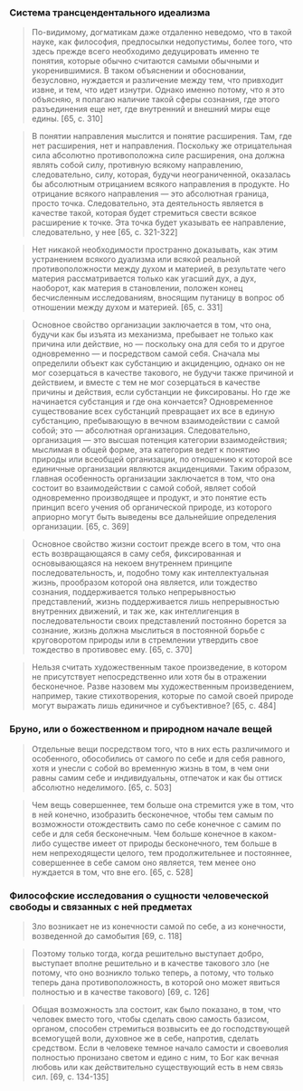 ### Система трансцендентального идеализма
>По-видимому, догматикам даже отдаленно неведомо, что в такой науке, как философия, предпосылки недопустимы, более того, что здесь прежде всего необходимо дедуцировать именно те понятия, которые обычно считаются самыми обычными и укоренившимися. В таком объяснении и обосновании, безусловно, нуждается и различение между тем, что привходит извне, и тем, что идет изнутри. Однако именно потому, что я это объясняю, я полагаю наличие такой сферы сознания, где этого разъединения еще нет, где внутренний и внешний миры еще едины. [65, c. 310]

>В понятии направления мыслится и понятие расширения. Там, где нет расширения, нет и направления. Поскольку же отрицательная сила абсолютно противоположна силе расширения, она должна являть собой силу, противную всякому направлению, следовательно, силу, которая, будучи неограниченной, оказалась бы абсолютным отрицанием всякого направления в продукте. Но отрицание всякого направления — это абсолютная граница, просто точка. Следовательно, эта деятельность является в качестве такой, которая будет стремиться свести всякое расширение к точке. Эта точка будет указывать ее направление, следовательно, у нее [65, c. 321-322]

>Нет никакой необходимости пространно доказывать, как этим устранением всякого дуализма или всякой реальной противоположности между духом и материей, в результате чего материя рассматривается только как угасший дух, а дух, наоборот, как материя в становлении, положен конец бесчисленным исследованиям, вносящим путаницу в вопрос об отношении между духом и материей. [65, c. 331]

>Основное свойство организации заключается в том, что она, будучи как бы изъята из механизма, пребывает не только как причина или действие, но — поскольку она для себя то и другое одновременно — и посредством самой себя. Сначала мы определили объект как субстанцию и акциденцию, однако он не мог созерцаться в качестве такового, не будучи также причиной и действием, и вместе с тем не мог созерцаться в качестве причины и действия, если субстанции не фиксированы. Но где же начинается субстанция и где она кончается? Одновременное существование всех субстанций превращает их все в единую субстанцию, пребывающую в вечном взаимодействии с самой собой; это — абсолютная организация. Следовательно, организация — это высшая потенция категории взаимодействия; мыслимая в общей форме, эта категория ведет к понятию природы или всеобщей организации, по отношению к которой все единичные организации являются акциденциями. Таким образом, главная особенность организации заключается в том, что она состоит во взаимодействии с самой собой, являет собой одновременно производящее и продукт, и это понятие есть принцип всего учения об органической природе, из которого априорно могут быть выведены все дальнейшие определения организации. [65, c. 369]

>Основное свойство жизни состоит прежде всего в том, что она есть возвращающаяся в саму себя, фиксированная и основывающаяся на некоем внутреннем принципе последовательность, и, подобно тому как интеллектуальная жизнь, прообразом которой она является, или тождество сознания, поддерживается только непрерывностью представлений, жизнь поддерживается лишь непрерывностью внутренних движений, и так же, как интеллигенция в последовательности своих представлений постоянно борется за сознание, жизнь должна мыслиться в постоянной борьбе с круговоротом природы или в стремлении утвердить свое тождество в противовес ему. [65, c. 370]

>Нельзя считать художественным такое произведение, в котором не присутствует непосредственно или хотя бы в отражении бесконечное. Разве назовем мы художественным произведением, например, такие стихотворения, которые по самой своей природе могут выражать лишь единичное и субъективное? [65, c. 484]
### Бруно, или о божественном и природном начале вещей
>Отдельные вещи посредством того, что в них есть различимого и особенного, обособились от самого по себе и для себя равного, хотя и унесли с собой во временную жизнь в том, в чем они равны самим себе и индивидуальны, отпечаток и как бы оттиск абсолютно неделимого. [65, c. 503]

>Чем вещь совершеннее, тем больше она стремится уже в том, что в ней конечно, изобразить бесконечное, чтобы тем самым по возможности отождествить само по себе конечное с самим по себе и для себя бесконечным. Чем больше конечное в каком-либо существе имеет от природы бесконечного, тем больше в нем непреходящести целого, тем продолжительнее и постояннее, совершеннее в себе самом оно является, тем менее оно нуждается в том, что вне его. [65, c. 528]
### Философские исследования о сущности человеческой свободы и связанных с ней предметах
>Зло возникает не из конечности самой по себе, а из конечности, возведенной до самобытия [69, c. 118]

>Поэтому только тогда, когда решительно выступает добро, выступает вполне решительно и в качестве такового зло (не потому, что оно возникло только теперь, а потому, что только теперь дана противоположность, в которой оно может явиться полностью и в качестве такового) [69, c. 126]

>Общая возможность зла состоит, как было показано, в том, что человек вместо того, чтобы сделать свою самость базисом, органом, способен стремиться возвысить ее до господствующей всемогущей воли, духовное же в себе, напротив, сделать средством. Если в человеке темное начало самости и своеволия полностью пронизано светом и едино с ним, то Бог как вечная любовь или как действительно существующий есть в нем связь сил. [69, c. 134-135]